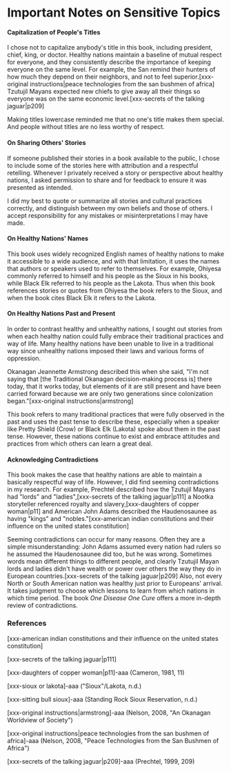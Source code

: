 # Important Notes on Sensitive Topics

#### Capitalization of People's Titles

I chose not to capitalize anybody's title in this book, including president, chief, king, or doctor. Healthy nations maintain a baseline of mutual respect for everyone, and they consistently describe the importance of keeping everyone on the same level. For example, the San remind their hunters of how much they depend on their neighbors, and not to feel superior.[xxx-original instructions|peace technologies from the san bushmen of africa] Tzutujil Mayans expected new chiefs to give away all their things so everyone was on the same economic level.[xxx-secrets of the talking jaguar|p209]

Making titles lowercase reminded me that no one's title makes them special. And people without titles are no less worthy of respect.

#### On Sharing Others' Stories

If someone published their stories in a book available to the public, I chose to include some of the stories here with attribution and a respectful retelling. Whenever I privately received a story or perspective about healthy nations, I asked permission to share and for feedback to ensure it was presented as intended.

I did my best to quote or summarize all stories and cultural practices correctly, and distinguish between my own beliefs and those of others. I accept responsibility for any mistakes or misinterpretations I may have made.

#### On Healthy Nations' Names

This book uses widely recognized English names of healthy nations to make it accessible to a wide audience, and with that limitation, it uses the names that authors or speakers used to refer to themselves. For example, Ohiyesa commonly referred to himself and his people as the Sioux in his books, while Black Elk referred to his people as the Lakota. Thus when this book references stories or quotes from Ohiyesa the book refers to the Sioux, and when the book cites Black Elk it refers to the Lakota.

#### On Healthy Nations Past and Present

In order to contrast healthy and unhealthy nations, I sought out stories from when each healthy nation could fully embrace their traditional practices and way of life. Many healthy nations have been unable to live in a traditional way since unhealthy nations imposed their laws and various forms of oppression.

Okanagan Jeannette Armstrong described this when she said, "I'm not saying that [the Traditional Okanagan decision-making process is] there today, that it works today, but elements of it are still present and have been carried forward because we are only two generations since colonization began."[xxx-original instructions|armstrong]

This book refers to many traditional practices that were fully observed in the past and uses the past tense to describe these, especially when a speaker like Pretty Shield (Crow) or Black Elk (Lakota) spoke about them in the past tense. However, these nations continue to exist and embrace attitudes and practices from which others can learn a great deal.

#### Acknowledging Contradictions

This book makes the case that healthy nations are able to maintain a basically respectful way of life. However, I did find seeming contradictions in my research. For example, Prechtel described how the Tzutujil Mayans had "lords" and "ladies",[xxx-secrets of the talking jaguar|p111] a Nootka storyteller referenced royalty and slavery,[xxx-daughters of copper woman|p11] and American John Adams described the Haudenosaunee as having "kings" and "nobles."[xxx-american indian constitutions and their influence on the united states constitution]

Seeming contradictions can occur for many reasons. Often they are a simple misunderstanding: John Adams assumed every nation had rulers so he assumed the Haudenosaunee did too, but he was wrong. Sometimes words mean different things to different people, and clearly Tzutujil Mayan lords and ladies didn't have wealth or power over others the way they do in European countries.[xxx-secrets of the talking jaguar|p209] Also, not every North or South American nation was healthy just prior to Europeans' arrival. It takes judgment to choose which lessons to learn from which nations in which time period. The book _One Disease One Cure_ offers a more in-depth review of contradictions.

### References

[xxx-american indian constitutions and their influence on the united states constitution]

[xxx-secrets of the talking jaguar|p111]

[xxx-daughters of copper woman|p11]-aaa (Cameron, 1981, 11)

[xxx-sioux or lakota]-aaa ("Sioux"/Lakota, n.d.)

[xxx-sitting bull sioux]-aaa (Standing Rock Sioux Reservation, n.d.)

[xxx-original instructions|armstrong]-aaa (Nelson, 2008, "An Okanagan Worldview of Society")

[xxx-original instructions|peace technologies from the san bushmen of africa]-aaa (Nelson, 2008, "Peace Technologies from the San Bushmen of Africa")

[xxx-secrets of the talking jaguar|p209]-aaa (Prechtel, 1999, 209)